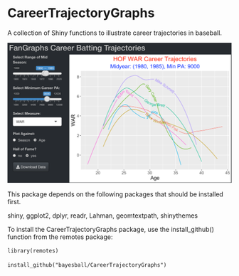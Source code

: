 # CareerTrajectoryGraphs

A collection of Shiny functions to illustrate career trajectories in baseball.

![GitHub Logo](/images/fg_batting.png)

This package depends on the following packages that should be installed first.

shiny, ggplot2, dplyr, readr, Lahman, geomtextpath, shinythemes

To install the CareerTrajectoryGraphs package, use the install_github() function from the remotes package:

```
library(remotes)

install_github("bayesball/CareerTrajectoryGraphs")
```


